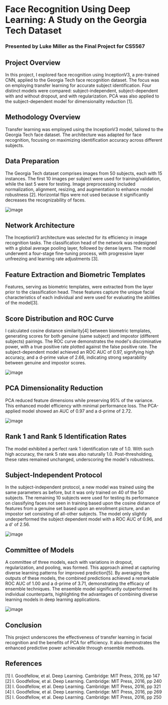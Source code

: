 # Face Recognition Using Deep Learning: A Study on the Georgia Tech Dataset
### Presented by Luke Miller as the Final Project for CS5567

## Project Overview
In this project, I explored face recognition using InceptionV3, a pre-trained CNN, applied to the Georgia Tech face recognition dataset. The focus was on employing transfer learning for accurate subject identification. Four distinct models were compared: subject-independent, subject-dependent with and without dropout, and with regularization. PCA was also applied to the subject-dependent model for dimensionality reduction [1].

## Methodology Overview
Transfer learning was employed using the InceptionV3 model, tailored to the Georgia Tech face dataset. The architecture was adapted for face recognition, focusing on maximizing identification accuracy across different subjects.

## Data Preparation
The Georgia Tech dataset comprises images from 50 subjects, each with 15 instances. The first 10 images per subject were used for training/validation, while the last 5 were for testing. Image preprocessing included normalization, alignment, resizing, and augmentation to enhance model robustness [2]. Horizontal flips were not used because it significantly decreases the recognizability of faces.  

  ![image](https://github.com/Luke-J-Miller/Facial_Recognition_ATT/assets/111100132/a6ecf8aa-a1e1-453e-a5c0-bb33d0f3ee53)  

## Network Architecture
The InceptionV3 architecture was selected for its efficiency in image recognition tasks. The classification head of the network was redesigned with a global average pooling layer, followed by dense layers. The model underwent a four-stage fine-tuning process, with progressive layer unfreezing and learning rate adjustments [3].

## Feature Extraction and Biometric Templates
Features, serving as biometric templates, were extracted from the layer prior to the classification head. These features capture the unique facial characteristics of each individual and were used for evaluating the abilities of the model[3].


##  Score Distribution and ROC Curve
I calculated cosine distance similarity[4] between biometric templates, generating scores for both genuine (same subject) and impostor (different subjects) pairings. The ROC curve demonstrates the model's discriminative power, with a true positive rate plotted against the false positive rate. The subject-dependent model achieved an ROC AUC of 0.97, signifying high accuracy, and a d-prime value of 2.66, indicating strong separability between genuine and impostor scores.

![image](https://github.com/Luke-J-Miller/Facial_Recognition_ATT/assets/111100132/ac1a0eed-c991-445b-9349-a824b37900c6)  



## PCA Dimensionality Reduction
PCA reduced feature dimensions while preserving 95% of the variance. This enhanced model efficiency with minimal performance loss. The PCA-applied model showed an AUC of 0.97 and a d-prime of 2.72.  
  
![image](https://github.com/Luke-J-Miller/Facial_Recognition_ATT/assets/111100132/ddf41b0f-62c5-4cc3-bccf-ee976b527da8)  

  
## Rank 1 and Rank 5 Identification Rates
The model exhibited a perfect rank 1 identification rate of 1.0. With such high accuracy, the rank 5 rate was also naturally 1.0. Post-thresholding, these rates remained unchanged, underscoring the model's robustness.

## Subject-Independent Protocol
In the subject-independent protocol, a new model was trained using the same parameters as before, but it was only trained on 40 of the 50 subjects.  The remaining 10 subjects were used for testing its performance on classifying faces not seen in training based upon the cosine distance of features from a genuine set based upon an enrollment picture, and an impostor set consisting of all-other subjects. The model only slightly underperformed the subject dependent model with a ROC AUC of 0.96, and a d' of 2.56.
  
![image](https://github.com/Luke-J-Miller/Facial_Recognition_ATT/assets/111100132/a0a9a645-91e9-479e-a1d2-d559302d9889)  
  

## Committee of Models
A committee of three models, each with variations in dropout, regularization, and pooling, was formed. This approach aimed at capturing diverse learning patterns for improved prediction[5]. By averaging the outputs of these models, the combined predictions achieved a remarkable ROC AUC of 1.00 and a d-prime of 3.71, demonstrating the efficacy of ensemble techniques. The ensemble model significantly outperformed its individual counterparts, highlighting the advantages of combining diverse learning models in deep learning applications.
  
![image](https://github.com/Luke-J-Miller/Facial_Recognition_ATT/assets/111100132/c2c5544d-0d59-4234-b906-be8ce3cdebdf)  
   

## Conclusion
This project underscores the effectiveness of transfer learning in facial recognition and the benefits of PCA for efficiency. It also demonstrates the enhanced predictive power achievable through ensemble methods.  

## References
[1] I. Goodfellow, et al. Deep Learning. Cambridge: MIT Press, 2016, pp 147
[2] I. Goodfellow, et al. Deep Learning. Cambridge: MIT Press, 2016, pp 240
[3] I. Goodfellow, et al. Deep Learning. Cambridge: MIT Press, 2016, pp 321
[4] I. Goodfellow, et al. Deep Learning. Cambridge: MIT Press, 2016, pp 269
[5] I. Goodfellow, et al. Deep Learning. Cambridge: MIT Press, 2016, pp 250


